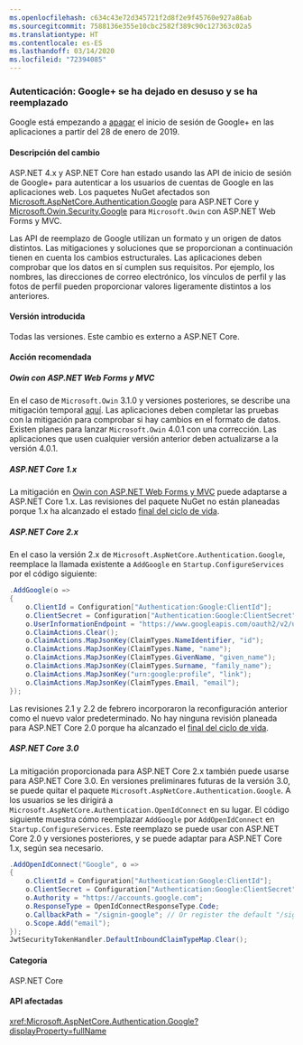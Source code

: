 ```yaml
---
ms.openlocfilehash: c634c43e72d345721f2d8f2e9f45760e927a86ab
ms.sourcegitcommit: 7588136e355e10cbc2582f389c90c127363c02a5
ms.translationtype: HT
ms.contentlocale: es-ES
ms.lasthandoff: 03/14/2020
ms.locfileid: "72394085"
---
```

### <a name="authentication-google-deprecated-and-replaced"></a>Autenticación: Google+ se ha dejado en desuso y se ha reemplazado

Google está empezando a [apagar](https://developers.google.com/+/api-shutdown) el inicio de sesión de Google+ en las aplicaciones a partir del 28 de enero de 2019.

#### <a name="change-description"></a>Descripción del cambio

ASP.NET 4.x y ASP.NET Core han estado usando las API de inicio de sesión de Google+ para autenticar a los usuarios de cuentas de Google en las aplicaciones web. Los paquetes NuGet afectados son [Microsoft.AspNetCore.Authentication.Google](https://www.nuget.org/packages/Microsoft.AspNetCore.Authentication.Google/) para ASP.NET Core y [Microsoft.Owin.Security.Google](https://www.nuget.org/packages/Microsoft.Owin.Security.Google/) para `Microsoft.Owin` con ASP.NET Web Forms y MVC.

Las API de reemplazo de Google utilizan un formato y un origen de datos distintos. Las mitigaciones y soluciones que se proporcionan a continuación tienen en cuenta los cambios estructurales. Las aplicaciones deben comprobar que los datos en sí cumplen sus requisitos. Por ejemplo, los nombres, las direcciones de correo electrónico, los vínculos de perfil y las fotos de perfil pueden proporcionar valores ligeramente distintos a los anteriores.

#### <a name="version-introduced"></a>Versión introducida

Todas las versiones. Este cambio es externo a ASP.NET Core.

#### <a name="recommended-action"></a>Acción recomendada

##### <a name="owin-with-aspnet-web-forms-and-mvc"></a>Owin con ASP.NET Web Forms y MVC

En el caso de `Microsoft.Owin` 3.1.0 y versiones posteriores, se describe una mitigación temporal [aquí](https://github.com/aspnet/AspNetKatana/issues/251#issuecomment-449587635). Las aplicaciones deben completar las pruebas con la mitigación para comprobar si hay cambios en el formato de datos. Existen planes para lanzar `Microsoft.Owin` 4.0.1 con una corrección. Las aplicaciones que usen cualquier versión anterior deben actualizarse a la versión 4.0.1.

##### <a name="aspnet-core-1x"></a>ASP.NET Core 1.x

La mitigación en [Owin con ASP.NET Web Forms y MVC](#owin-with-aspnet-web-forms-and-mvc) puede adaptarse a ASP.NET Core 1.x. Las revisiones del paquete NuGet no están planeadas porque 1.x ha alcanzado el estado [final del ciclo de vida](https://dotnet.microsoft.com/platform/support-policy).

##### <a name="aspnet-core-2x"></a>ASP.NET Core 2.x

En el caso la versión 2.x de `Microsoft.AspNetCore.Authentication.Google`, reemplace la llamada existente a `AddGoogle` en `Startup.ConfigureServices` por el código siguiente:

```csharp
.AddGoogle(o =>
{
    o.ClientId = Configuration["Authentication:Google:ClientId"];
    o.ClientSecret = Configuration["Authentication:Google:ClientSecret"];
    o.UserInformationEndpoint = "https://www.googleapis.com/oauth2/v2/userinfo";
    o.ClaimActions.Clear();
    o.ClaimActions.MapJsonKey(ClaimTypes.NameIdentifier, "id");
    o.ClaimActions.MapJsonKey(ClaimTypes.Name, "name");
    o.ClaimActions.MapJsonKey(ClaimTypes.GivenName, "given_name");
    o.ClaimActions.MapJsonKey(ClaimTypes.Surname, "family_name");
    o.ClaimActions.MapJsonKey("urn:google:profile", "link");
    o.ClaimActions.MapJsonKey(ClaimTypes.Email, "email");
});
```

Las revisiones 2.1 y 2.2 de febrero incorporaron la reconfiguración anterior como el nuevo valor predeterminado. No hay ninguna revisión planeada para ASP.NET Core 2.0 porque ha alcanzado el [final del ciclo de vida](https://dotnet.microsoft.com/platform/support-policy).

##### <a name="aspnet-core-30"></a>ASP.NET Core 3.0

La mitigación proporcionada para ASP.NET Core 2.x también puede usarse para ASP.NET Core 3.0. En versiones preliminares futuras de la versión 3.0, se puede quitar el paquete `Microsoft.AspNetCore.Authentication.Google`. A los usuarios se les dirigirá a `Microsoft.AspNetCore.Authentication.OpenIdConnect` en su lugar. El código siguiente muestra cómo reemplazar `AddGoogle` por `AddOpenIdConnect` en `Startup.ConfigureServices`. Este reemplazo se puede usar con ASP.NET Core 2.0 y versiones posteriores, y se puede adaptar para ASP.NET Core 1.x, según sea necesario.

```csharp
.AddOpenIdConnect("Google", o =>
{
    o.ClientId = Configuration["Authentication:Google:ClientId"];
    o.ClientSecret = Configuration["Authentication:Google:ClientSecret"];
    o.Authority = "https://accounts.google.com";
    o.ResponseType = OpenIdConnectResponseType.Code;
    o.CallbackPath = "/signin-google"; // Or register the default "/sigin-oidc"
    o.Scope.Add("email");
});
JwtSecurityTokenHandler.DefaultInboundClaimTypeMap.Clear();
```

#### <a name="category"></a>Categoría

ASP.NET Core

#### <a name="affected-apis"></a>API afectadas

<xref:Microsoft.AspNetCore.Authentication.Google?displayProperty=fullName>

<!-- 

#### Affected APIs

`N:Microsoft.AspNetCore.Authentication.Google`

-->
